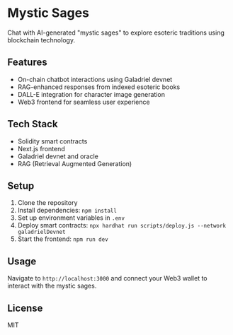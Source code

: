 # Mystic Sages

Chat with AI-generated "mystic sages" to explore esoteric traditions using blockchain technology.

## Features

- On-chain chatbot interactions using Galadriel devnet
- RAG-enhanced responses from indexed esoteric books
- DALL-E integration for character image generation
- Web3 frontend for seamless user experience

## Tech Stack

- Solidity smart contracts
- Next.js frontend
- Galadriel devnet and oracle
- RAG (Retrieval Augmented Generation)

## Setup

1. Clone the repository
2. Install dependencies: `npm install`
3. Set up environment variables in `.env`
4. Deploy smart contracts: `npx hardhat run scripts/deploy.js --network galadrielDevnet`
5. Start the frontend: `npm run dev`

## Usage

Navigate to `http://localhost:3000` and connect your Web3 wallet to interact with the mystic sages.

## License

MIT